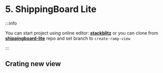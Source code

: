 # 5. ShippingBoard Lite

:::info

You can start project using online editor: [**stackblitz**](https://stackblitz.com/github/adam-zielonka/shippingboard-lite/tree/create-ramp-view) or you can clone from [**shippingboard-lite**](https://github.com/adam-zielonka/shippingboard-lite/tree/create-ramp-view) repo and set branch to `create-ramp-view`

:::

## Crating new view
